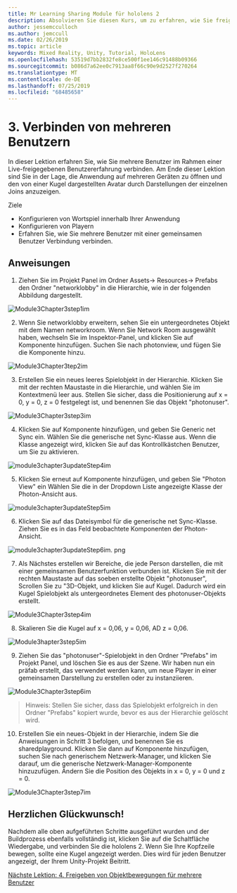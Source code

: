```yaml
---
title: Mr Learning Sharing Module für hololens 2
description: Absolvieren Sie diesen Kurs, um zu erfahren, wie Sie freigegebene Umgebungen mit mehreren Benutzern in einer hololens 2-Anwendung implementieren.
author: jessemcculloch
ms.author: jemccull
ms.date: 02/26/2019
ms.topic: article
keywords: Mixed Reality, Unity, Tutorial, HoloLens
ms.openlocfilehash: 53519d7bb2832fe8ce500f1ee146c91488b09366
ms.sourcegitcommit: b086d7a62ee0c7913aa8f66c90e9d2527f270264
ms.translationtype: MT
ms.contentlocale: de-DE
ms.lasthandoff: 07/25/2019
ms.locfileid: "68485658"
---
```

# <a name="3-connecting-multiple-users"></a>3. Verbinden von mehreren Benutzern

In dieser Lektion erfahren Sie, wie Sie mehrere Benutzer im Rahmen einer Live-freigegebenen Benutzererfahrung verbinden. Am Ende dieser Lektion sind Sie in der Lage, die Anwendung auf mehreren Geräten zu öffnen und den von einer Kugel dargestellten Avatar durch Darstellungen der einzelnen Joins anzuzeigen. 

Ziele

- Konfigurieren von Wortspiel innerhalb Ihrer Anwendung
- Konfigurieren von Playern
- Erfahren Sie, wie Sie mehrere Benutzer mit einer gemeinsamen Benutzer Verbindung verbinden.

## <a name="instructions"></a>Anweisungen

1. Ziehen Sie im Projekt Panel im Ordner Assets-> Resources-> Prefabs den Ordner "networklobby" in die Hierarchie, wie in der folgenden Abbildung dargestellt.

![Module3Chapter3step1im](images/module3chapter3step1im.PNG)

2. Wenn Sie networklobby erweitern, sehen Sie ein untergeordnetes Objekt mit dem Namen networkroom. Wenn Sie Network Room ausgewählt haben, wechseln Sie im Inspektor-Panel, und klicken Sie auf Komponente hinzufügen. Suchen Sie nach photonview, und fügen Sie die Komponente hinzu.

![Module3Chapter3tep2im](images/module3chapter3step2im.PNG)

3. Erstellen Sie ein neues leeres Spielobjekt in der Hierarchie. Klicken Sie mit der rechten Maustaste in die Hierarchie, und wählen Sie im Kontextmenü leer aus. Stellen Sie sicher, dass die Positionierung auf x = 0, y = 0, z = 0 festgelegt ist, und benennen Sie das Objekt "photonuser".

![Module3Chapter3step3im](images/module3chapter3step3im.PNG)

4. Klicken Sie auf Komponente hinzufügen, und geben Sie Generic net Sync ein. Wählen Sie die generische net Sync-Klasse aus. Wenn die Klasse angezeigt wird, klicken Sie auf das Kontrollkästchen Benutzer, um Sie zu aktivieren. 

![module3chapter3updateStep4im](images/module3chapter3updateStep4im.png)

5. Klicken Sie erneut auf Komponente hinzufügen, und geben Sie "Photon View" ein Wählen Sie die in der Dropdown Liste angezeigte Klasse der Photon-Ansicht aus.

![module3chapter3updateStep5im](images/module3chapter3updateStep5im.png)

6. Klicken Sie auf das Dateisymbol für die generische net Sync-Klasse. Ziehen Sie es in das Feld beobachtete Komponenten der Photon-Ansicht. 

![module3chapter3updateStep6im. png](images/module3chapter3updateStep6im.png) 

7. Als Nächstes erstellen wir Bereiche, die jede Person darstellen, die mit einer gemeinsamen Benutzerfunktion verbunden ist. Klicken Sie mit der rechten Maustaste auf das soeben erstellte Objekt "photonuser", Scrollen Sie zu "3D-Objekt, und klicken Sie auf Kugel. Dadurch wird ein Kugel Spielobjekt als untergeordnetes Element des photonuser-Objekts erstellt.

![Module3Chapter3step4im](images/module3chapter3step4im.PNG)

8. Skalieren Sie die Kugel auf x = 0,06, y = 0,06, AD z = 0,06.

![Module3hapter3step5im](images/module3chapter3step5im.PNG)

9. Ziehen Sie das "photonuser"-Spielobjekt in den Ordner "Prefabs" im Projekt Panel, und löschen Sie es aus der Szene. Wir haben nun ein präfab erstellt, das verwendet werden kann, um neue Player in einer gemeinsamen Darstellung zu erstellen oder zu instanziieren.

![Module3Chapter3step6im](images/module3chapter3step6im.PNG)

> Hinweis: Stellen Sie sicher, dass das Spielobjekt erfolgreich in den Ordner "Prefabs" kopiert wurde, bevor es aus der Hierarchie gelöscht wird.

10. Erstellen Sie ein neues-Objekt in der Hierarchie, indem Sie die Anweisungen in Schritt 3 befolgen, und benennen Sie es sharedplayground. Klicken Sie dann auf Komponente hinzufügen, suchen Sie nach generischem Netzwerk-Manager, und klicken Sie darauf, um die generische Netzwerk-Manager-Komponente hinzuzufügen. Ändern Sie die Position des Objekts in x = 0, y = 0 und z = 0.

![Module3Chapter3step7im](images/module3chapter3step7im.PNG)


## <a name="congratulations"></a>Herzlichen Glückwunsch!

Nachdem alle oben aufgeführten Schritte ausgeführt wurden und der Buildprozess ebenfalls vollständig ist, klicken Sie auf die Schaltfläche Wiedergabe, und verbinden Sie die hololens 2. Wenn Sie Ihre Kopfzeile bewegen, sollte eine Kugel angezeigt werden. Dies wird für jeden Benutzer angezeigt, der Ihrem Unity-Projekt Beitritt.

[Nächste Lektion: 4. Freigeben von Objektbewegungen für mehrere Benutzer](mrlearning-sharing(photon)-ch4.md)


